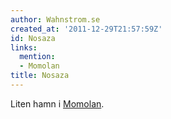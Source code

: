 ```yaml
---
author: Wahnstrom.se
created_at: '2011-12-29T21:57:59Z'
id: Nosaza
links:
  mention:
  - Momolan
title: Nosaza
---
```


Liten hamn i [Momolan].

  [Momolan]: Momolan